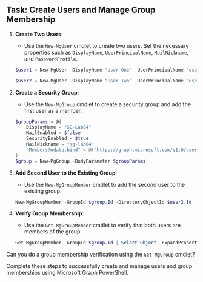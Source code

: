 ## Task: Create Users and Manage Group Membership

1. **Create Two Users**:
    - Use the `New-MgUser` cmdlet to create two users. Set the necessary properties such as `DisplayName`, `UserPrincipalName`, `MailNickname`, and `PasswordProfile`.

    ```powershell
    $user1 = New-MgUser -DisplayName "User One" -UserPrincipalName "userone@mo3ak.onmicrosoft.com" -MailNickName "userone" -AccountEnabled -PasswordProfile @{Password = "P@ssw0rd!"}

    $user2 = New-MgUser -DisplayName "User Two" -UserPrincipalName "usertwo@mo3ak.onmicrosoft.com" -MailNickname "usertwo" -AccountEnabled -PasswordProfile @{Password = "P@ssw0rd!"}
    ```

2. **Create a Security Group**:
    - Use the `New-MgGroup` cmdlet to create a security group and add the first user as a member.

    ```powershell
    $groupParams = @{
        DisplayName = "SG-Lab04"
        MailEnabled = $false
        SecurityEnabled = $true
        MailNickname = "sg-lab04"
        "Members@odata.bind" = @("https://graph.microsoft.com/v1.0/users/$($user1.Id)")
    }
    $group = New-MgGroup -BodyParameter $groupParams
    ```

3. **Add Second User to the Existing Group**:
    - Use the `New-MgGroupMember` cmdlet to add the second user to the existing group.

    ```powershell
    New-MgGroupMember -GroupId $group.Id -DirectoryObjectId $user2.Id
    ```

4. **Verify Group Membership**:
    - Use the `Get-MgGroupMember` cmdlet to verify that both users are members of the group.

    ```powershell
    Get-MgGroupMember -GroupId $group.Id | Select-Object -ExpandProperty AdditionalProperties
    ```
Can you do a group membership verification using the `Get-MgGroup` cmdlet?

Complete these steps to successfully create and manage users and group memberships using Microsoft Graph PowerShell.